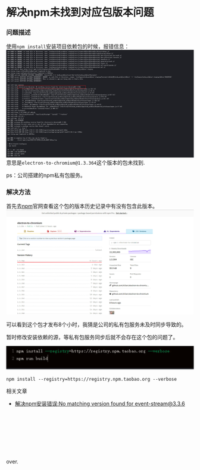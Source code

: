 &emsp;


# 解决npm未找到对应包版本问题

### 问题描述
使用`npm install`安装项目依赖包的时候，报错信息：
![](https://raw.githubusercontent.com/n3tawayShadow/fileStore/master/2020.03/npm_error_info.png)
意思是`electron-to-chromium@1.3.364`这个版本的包未找到.

ps：公司搭建的npm私有包服务。


### 解决方法
首先去[npm](https://www.npmjs.com/package/electron-to-chromium)官网查看这个包的版本历史记录中有没有包含此版本。
![](https://raw.githubusercontent.com/n3tawayShadow/fileStore/master/2020.03/package_version_history.png)

可以看到这个包才发布8个小时，我猜是公司的私有包服务未及时同步导致的。

暂时修改安装依赖的源，等私有包服务同步后就不会存在这个包的问题了。

![](https://raw.githubusercontent.com/n3tawayShadow/fileStore/master/2020.03/npm_registry.png)

 `npm install --registry=https://registry.npm.taobao.org --verbose`

相关文章

- [解决npm安装错误:No matching version found for event-stream@3.3.6]([https://segmentfault.com/a/1190000017469402])
&emsp;


&emsp;
&emsp;


&emsp;
&emsp;


&emsp;
&emsp;


&emsp;


over.